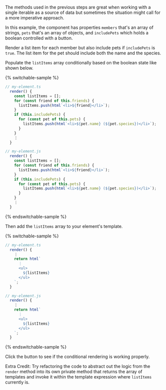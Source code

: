The methods used in the previous steps are great when working with a single
iterable as a source of data but sometimes the situation might call for a more
imperative approach.

In this example, the component has properties `members` that's an array
of strings, `pets` that's an array of objects, and `includePets` which holds a
boolean controlled with a button.

Render a list item for each member but also include pets if `includePets` is
`true`. The list item for the pet should include both the name and the species.

Populate the `listItems` array conditionally based on the boolean state
like shown below.

{% switchable-sample %}

```ts
// my-element.ts
  render() {
    const listItems = [];
    for (const friend of this.friends) {
      listItems.push(html`<li>${friend}</li>`);
    }
    if (this.includePets) {
      for (const pet of this.pets) {
        listItems.push(html`<li>${pet.name} (${pet.species})</li>`);
      }
    }
    ⋮
  }
```

```js
// my-element.js
  render() {
    const listItems = [];
    for (const friend of this.friends) {
      listItems.push(html`<li>${friend}</li>`);
    }
    if (this.includePets) {
      for (const pet of this.pets) {
        listItems.push(html`<li>${pet.name} (${pet.species})</li>`);
      }
    }
    ⋮
  }
```

{% endswitchable-sample %}

Then add the `listItems` array to your element's template.

{% switchable-sample %}

```ts
// my-element.ts
  render() {
    ⋮
    return html`
      ⋮
      <ul>
        ${listItems}
      </ul>
    `;
  }
```

```js
// my-element.js
  render() {
    ⋮
    return html`
      ⋮
      <ul>
        ${listItems}
      </ul>
    `;
  }
```

{% endswitchable-sample %}

Click the button to see if the conditional rendering is working properly.

Extra Credit: Try refactoring the code to abstract out the logic from the
`render` method into its own private method that returns the array of templates
and invoke it within the template expression where `listItems` currently is.
